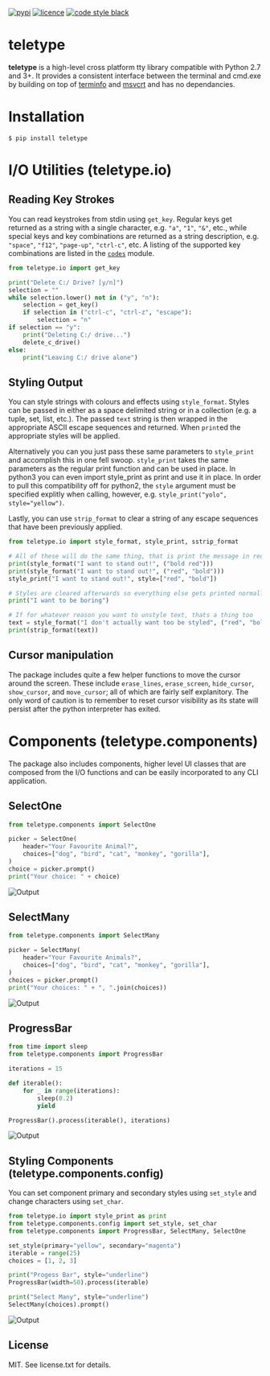 [![pypi](https://img.shields.io/pypi/v/teletype.svg?style=for-the-badge)](https://pypi.python.org/pypi/teletype)
[![licence](https://img.shields.io/github/license/jkwill87/teletype.svg?style=for-the-badge)](https://en.wikipedia.org/wiki/MIT_License)
[![code style black](https://img.shields.io/badge/Code%20Style-Black-black.svg?style=for-the-badge)](https://github.com/ambv/black)

# teletype

**teletype** is a high-level cross platform tty library compatible with Python 2.7 and 3+. It provides a consistent interface between the terminal and cmd.exe by building on top of [terminfo](https://invisible-island.net/ncurses/terminfo.src.html) and [msvcrt](https://msdn.microsoft.com/en-us/library/abx4dbyh.aspx) and has no dependancies.

# Installation

`$ pip install teletype`

# I/O Utilities (teletype.io)

## Reading Key Strokes

You can read keystrokes from stdin using `get_key`. Regular keys get returned as a string with a single character, e.g. `"a"`, `"1"`, `"&"`, etc., while special keys and key combinations are returned as a string description, e.g. `"space"`, `"f12"`, `"page-up"`, `"ctrl-c"`, etc. A listing of the supported key combinations are listed in the [`codes`](https://github.com/jkwill87/teletype/blob/master/teletype/codes/common.py) module.

```python
from teletype.io import get_key

print("Delete C:/ Drive? [y/n]")
selection = ""
while selection.lower() not in ("y", "n"):
    selection = get_key()
    if selection in ("ctrl-c", "ctrl-z", "escape"):
        selection = "n"
if selection == "y":
    print("Deleting C:/ drive...")
    delete_c_drive()
else:
    print("Leaving C:/ drive alone")
```

## Styling Output

You can style strings with colours and effects using `style_format`. Styles can be passed in either as a space delimited string or in a collection (e.g. a tuple, set, list, etc.). The passed `text` string is then wrapped in the appropriate ASCII escape sequences and returned. When `print`ed the appropriate styles will be applied.

Alternatively you can you just pass these same parameters to `style_print` and accomplish this in one fell swoop. `style_print` takes the same parameters as the regular print function and can be used in place. In python3 you can even import style_print as print and use it in place. In order to pull this compatibility off for python2, the `style` argument must be specified explitly when calling, however, e.g. `style_print("yolo", style="yellow")`.

Lastly, you can use `strip_format` to clear a string of any escape sequences that have been previously applied.

```python
from teletype.io import style_format, style_print, sstrip_format

# All of these will do the same thing, that is print the message in red and bold
print(style_format("I want to stand out!", ("bold red")))
print(style_format("I want to stand out!", ("red", "bold")))
style_print("I want to stand out!", style=["red", "bold"])

# Styles are cleared afterwards so everything else gets printed normally
print("I want to be boring")

# If for whatever reason you want to unstyle text, thats a thing too
text = style_format("I don't actually want too be styled", ("red", "bold"))
print(strip_format(text))
```

## Cursor manipulation

The package includes quite a few helper functions to move the cursor around the screen. These include `erase_lines`, `erase_screen`, `hide_cursor`, `show_cursor`, and `move_cursor`; all of which are fairly self explanitory. The only word of caution is to remember to reset cursor visibility as its state will persist after the python interpreter has exited.

# Components (teletype.components)

The package also includes components, higher level UI classes that are composed from the I/O functions and can be easily incorporated to any CLI application.

## SelectOne

```python
from teletype.components import SelectOne

picker = SelectOne(
    header="Your Favourite Animal?",
    choices=["dog", "bird", "cat", "monkey", "gorilla"],
)
choice = picker.prompt()
print("Your choice: " + choice)
```

![Output](https://github.com/jkwill87/teletype/blob/master/_assets/select_one.gif)

## SelectMany

```python
from teletype.components import SelectMany

picker = SelectMany(
    header="Your Favourite Animals?",
    choices=["dog", "bird", "cat", "monkey", "gorilla"],
)
choices = picker.prompt()
print("Your choices: " + ", ".join(choices))
```

![Output](https://github.com/jkwill87/teletype/blob/master/_assets/select_many.gif)

## ProgressBar

```python
from time import sleep
from teletype.components import ProgressBar

iterations = 15

def iterable():
    for _ in range(iterations):
        sleep(0.2)
        yield

ProgressBar().process(iterable(), iterations)
```

![Output](https://github.com/jkwill87/teletype/blob/master/_assets/progress_bar.gif)

## Styling Components (teletype.components.config)

You can set component primary and secondary styles using `set_style` and change characters using `set_char`.

```python
from teletype.io import style_print as print
from teletype.components.config import set_style, set_char
from teletype.components import ProgressBar, SelectMany, SelectOne

set_style(primary="yellow", secondary="magenta")
iterable = range(25)
choices = [1, 2, 3]

print("Progess Bar", style="underline")
ProgressBar(width=50).process(iterable)

print("Select Many", style="underline")
SelectMany(choices).prompt()
```

![Output](https://github.com/jkwill87/teletype/blob/master/_assets/style.png)

## License

MIT. See license.txt for details.
